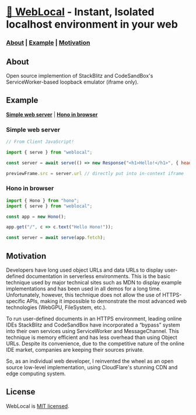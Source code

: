 # [🔌 WebLocal](https://weblocal.dev) - Instant, Isolated localhost environment in your web

### [About](#about) | [Example](#example) | [Motivation](#motivation)

## About

Open source implemention of StackBlitz and CodeSandBox's ServiceWorker-based loopback emulator (iframe only).

## Example

**[Simple web server](#simple-web-server)** | **[Hono in browser](#hono-in-browser)**
### Simple web server
```javascript
// From Client JavaScript!

import { serve } from "weblocal";

const server = await serve(() => new Response("<h1>Hello!</h1>", { headers: { "Content-Type": "text/html" } }));

previewFrame.src = server.url // directly put into in-context iframe
```

### Hono in browser
```javascript
import { Hono } from "hono";
import { serve } from "weblocal";

const app = new Hono();

app.get("/", c => c.text("Hello Hono!"));

const server = await serve(app.fetch);
```

## Motivation
Developers have long used object URLs and data URLs to display user-defined documentation in serverless environments.
This is the basic technique used by major technical sites such as MDN to display example implementations and has been used in all demos for a long time.
Unfortunately, however, this technique does not allow the use of HTTPS-specific APIs, making it impossible to demonstrate the most advanced web technologies (WebGPU, FileSystem, etc.).

To run user-defined documents in an HTTPS environment, leading online IDEs StackBlitz and CodeSandBox have incorporated a “bypass” system into their own services using ServiceWorker and MessageChannel.
This technique is memory efficient and has less overhead than using Object URLs. Despite its convenience, due to the competitive nature of the online IDE market, companies are keeping their sources private.

So, as an individual web developer, I reinvented the wheel as an open source low-level implementation, using CloudFlare's stunning CDN and edge computing system.

## License

WebLocal is [MIT licensed](./README.md).